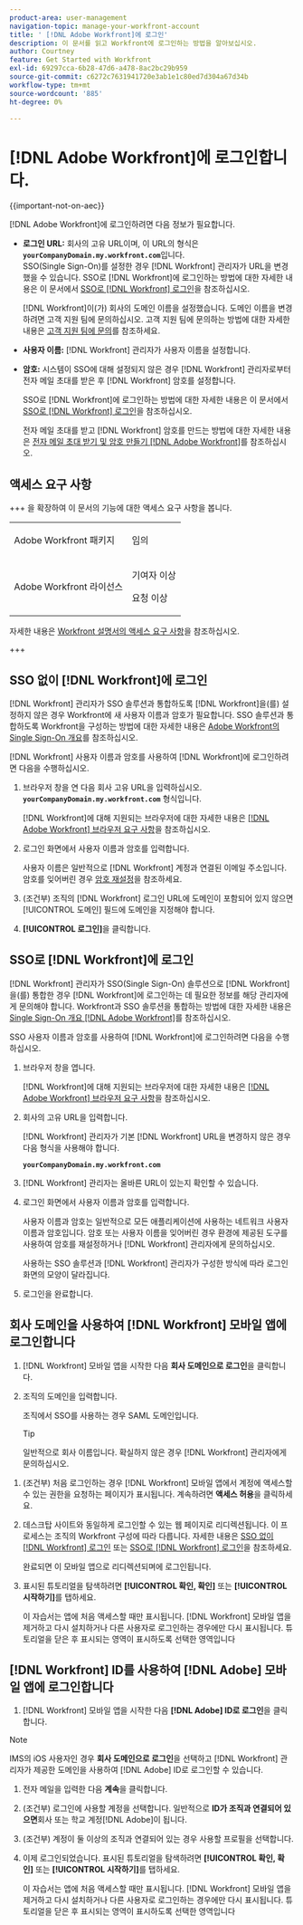 ```yaml
---
product-area: user-management
navigation-topic: manage-your-workfront-account
title: ' [!DNL Adobe Workfront]에 로그인'
description: 이 문서를 읽고 Workfront에 로그인하는 방법을 알아보십시오.
author: Courtney
feature: Get Started with Workfront
exl-id: 69297cca-6b28-47d6-a478-8ac2bc29b959
source-git-commit: c6272c7631941720e3ab1e1c80ed7d304a67d34b
workflow-type: tm+mt
source-wordcount: '885'
ht-degree: 0%

---
```


# [!DNL Adobe Workfront]에 로그인합니다.

<!--Audited: 2024-->

{{important-not-on-aec}}

[!DNL Adobe Workfront]에 로그인하려면 다음 정보가 필요합니다.

* **로그인 URL:** 회사의 고유 URL이며, 이 URL의 형식은 **`yourCompanyDomain.my.workfront.com`**&#x200B;입니다.\
   SSO(Single Sign-On)를 설정한 경우 [!DNL Workfront] 관리자가 URL을 변경했을 수 있습니다. SSO로 [!DNL Workfront]에 로그인하는 방법에 대한 자세한 내용은 이 문서에서 [SSO로  [!DNL Workfront] 로그인](#log-in-to-workfront-with-sso)을 참조하십시오.

  [!DNL Workfront]이(가) 회사의 도메인 이름을 설정했습니다. 도메인 이름을 변경하려면 고객 지원 팀에 문의하십시오. 고객 지원 팀에 문의하는 방법에 대한 자세한 내용은 [고객 지원 팀에 문의](../../../workfront-basics/tips-tricks-and-troubleshooting/contact-customer-support.md)를 참조하세요.

* **사용자 이름:** [!DNL Workfront] 관리자가 사용자 이름을 설정합니다.
* **암호:** 시스템이 SSO에 대해 설정되지 않은 경우 [!DNL Workfront] 관리자로부터 전자 메일 초대를 받은 후 [!DNL Workfront] 암호를 설정합니다.

  SSO로 [!DNL Workfront]에 로그인하는 방법에 대한 자세한 내용은 이 문서에서 [SSO로  [!DNL Workfront] 로그인](#log-in-to-workfront-with-sso)을 참조하십시오.

  전자 메일 초대를 받고 [!DNL Workfront] 암호를 만드는 방법에 대한 자세한 내용은 [전자 메일 초대 받기 및 암호 만들기 [!DNL Adobe Workfront]](../../../workfront-basics/manage-your-account-and-profile/managing-your-workfront-account/receive-email-invitations.md)를 참조하십시오.

## 액세스 요구 사항

+++ 을 확장하여 이 문서의 기능에 대한 액세스 요구 사항을 봅니다.

<table style="table-layout:auto"> 
 <col> 
 </col>
 <tbody> 
  <tr> 
   <td>Adobe Workfront 패키지</td> 
   <td> <p>임의</p> </td> 
  </tr> 
  <tr> 
   <td>Adobe Workfront 라이선스</td> 
   <td> 
   <p>기여자 이상</p>
   <p>요청 이상</p> </td> 
  </tr> 
 </tbody> 
</table>

자세한 내용은 [Workfront 설명서의 액세스 요구 사항](/help/quicksilver/administration-and-setup/add-users/access-levels-and-object-permissions/access-level-requirements-in-documentation.md)을 참조하십시오.

+++

## SSO 없이 [!DNL Workfront]에 로그인

[!DNL Workfront] 관리자가 SSO 솔루션과 통합하도록 [!DNL Workfront]을(를) 설정하지 않은 경우 Workfront에 새 사용자 이름과 암호가 필요합니다. SSO 솔루션과 통합하도록 Workfront을 구성하는 방법에 대한 자세한 내용은 [Adobe Workfront의 Single Sign-On 개요](../../../administration-and-setup/add-users/single-sign-on/sso-in-workfront.md)를 참조하십시오.

[!DNL Workfront] 사용자 이름과 암호를 사용하여 [!DNL Workfront]에 로그인하려면 다음을 수행하십시오.

1. 브라우저 창을 연 다음 회사 고유 URL을 입력하십시오. **`yourCompanyDomain.my.workfront.com`** 형식입니다.

   [!DNL Workfront]에 대해 지원되는 브라우저에 대한 자세한 내용은 [[!DNL Adobe Workfront] 브라우저 요구 사항](../../../workfront-basics/workfront-browser-requirements.md)을 참조하십시오.

1. 로그인 화면에서 사용자 이름과 암호를 입력합니다.

   사용자 이름은 일반적으로 [!DNL Workfront] 계정과 연결된 이메일 주소입니다. 암호를 잊어버린 경우 [암호 재설정](../../../workfront-basics/manage-your-account-and-profile/managing-your-workfront-account/reset-your-password.md)을 참조하세요.

1. (조건부) 조직의 [!DNL Workfront] 로그인 URL에 도메인이 포함되어 있지 않으면 [!UICONTROL 도메인] 필드에 도메인을 지정해야 합니다.
1. **[!UICONTROL 로그인]**&#x200B;을 클릭합니다.

## SSO로 [!DNL Workfront]에 로그인

[!DNL Workfront] 관리자가 SSO(Single Sign-On) 솔루션으로 [!DNL Workfront]을(를) 통합한 경우 [!DNL Workfront]에 로그인하는 데 필요한 정보를 해당 관리자에게 문의해야 합니다. Workfront과 SSO 솔루션을 통합하는 방법에 대한 자세한 내용은 [Single Sign-On 개요 [!DNL Adobe Workfront]](../../../administration-and-setup/add-users/single-sign-on/sso-in-workfront.md)를 참조하십시오.

SSO 사용자 이름과 암호를 사용하여 [!DNL Workfront]에 로그인하려면 다음을 수행하십시오.

1. 브라우저 창을 엽니다.

   [!DNL Workfront]에 대해 지원되는 브라우저에 대한 자세한 내용은 [[!DNL Adobe Workfront] 브라우저 요구 사항](../../../workfront-basics/workfront-browser-requirements.md)을 참조하십시오.

1. 회사의 고유 URL을 입력합니다.

   [!DNL Workfront] 관리자가 기본 [!DNL Workfront] URL을 변경하지 않은 경우 다음 형식을 사용해야 합니다.

   **`yourCompanyDomain.my.workfront.com`**

1. [!DNL Workfront] 관리자는 올바른 URL이 있는지 확인할 수 있습니다.
1. 로그인 화면에서 사용자 이름과 암호를 입력합니다.

   사용자 이름과 암호는 일반적으로 모든 애플리케이션에 사용하는 네트워크 사용자 이름과 암호입니다. 암호 또는 사용자 이름을 잊어버린 경우 환경에 제공된 도구를 사용하여 암호를 재설정하거나 [!DNL Workfront] 관리자에게 문의하십시오.

   사용하는 SSO 솔루션과 [!DNL Workfront] 관리자가 구성한 방식에 따라 로그인 화면의 모양이 달라집니다.

1. 로그인을 완료합니다.

## 회사 도메인을 사용하여 [!DNL Workfront] 모바일 앱에 로그인합니다

1. [!DNL Workfront] 모바일 앱을 시작한 다음 **회사 도메인으로 로그인**&#x200B;을 클릭합니다.

1. 조직의 도메인을 입력합니다.

   조직에서 SSO를 사용하는 경우 SAML 도메인입니다.

   >[!TIP]
   >
   >일반적으로 회사 이름입니다. 확실하지 않은 경우 [!DNL Workfront] 관리자에게 문의하십시오.

<!--1. Specify the [!DNL Workfront] URL for your company or the link to your SAML authentication portal.

   The [!DNL Workfront] URL should display in the following format:
   **`yourDomain.my.workfront.com`**

   For example:

   **`swains.my.workfront.com`**

1. If you are logging in with you SAML credentials, follow the login steps from your SAML authentication portal.

   Your [!DNL Workfront] administrator must enable SAML 2.0 authentication with the [!DNL Workfront] web application in order to log in with your SAML credentials. For information about how to enable SAML 2.0, see the section [Configure [!DNL Adobe Workfront] with SAML 2.0](../../../administration-and-setup/add-users/single-sign-on/configure-workfront-saml-2.md#saml-with-workfront-web-app) in the article [Configure [!DNL Adobe Workfront] with SAML 2.0](../../../administration-and-setup/add-users/single-sign-on/configure-workfront-saml-2.md). If you cannot log in as described in this section, contact your Workfront administrator.

1. Tap **[!UICONTROL Continue in browser]**.
1. Specify the **[!UICONTROL Username]** of your [!DNL Workfront] account or SAML user.
1. Specify the **[!UICONTROL Password]** for your [!DNL Workfront] account or SAML user.-->

1. (조건부) 처음 로그인하는 경우 [!DNL Workfront] 모바일 앱에서 계정에 액세스할 수 있는 권한을 요청하는 페이지가 표시됩니다. 계속하려면 **액세스 허용**&#x200B;을 클릭하세요.

1. 데스크탑 사이트와 동일하게 로그인할 수 있는 웹 페이지로 리디렉션됩니다. 이 프로세스는 조직의 Workfront 구성에 따라 다릅니다. 자세한 내용은 [SSO 없이  [!DNL Workfront] 로그인](#log-in-to-workfront-without-sso) 또는 [SSO로  [!DNL Workfront] 로그인](#log-in-to-workfront-with-sso)을 참조하세요.

   완료되면 이 모바일 앱으로 리디렉션되며에 로그인됩니다.

1. 표시된 튜토리얼을 탐색하려면 **[!UICONTROL 확인, 확인]** 또는 **[!UICONTROL 시작하기]**&#x200B;를 탭하세요.

   이 자습서는 앱에 처음 액세스할 때만 표시됩니다. [!DNL Workfront] 모바일 앱을 제거하고 다시 설치하거나 다른 사용자로 로그인하는 경우에만 다시 표시됩니다. 튜토리얼을 닫은 후 표시되는 영역이 표시하도록 선택한 영역입니다

## [!DNL Workfront] ID를 사용하여 [!DNL Adobe] 모바일 앱에 로그인합니다

1. [!DNL Workfront] 모바일 앱을 시작한 다음 **[!DNL Adobe] ID로 로그인**&#x200B;을 클릭합니다.

>[!NOTE]
>
>IMS의 iOS 사용자인 경우 **회사 도메인으로 로그인**&#x200B;을 선택하고 [!DNL Workfront] 관리자가 제공한 도메인을 사용하여 [!DNL Adobe] ID로 로그인할 수 있습니다.

1. 전자 메일을 입력한 다음 **계속**&#x200B;을 클릭합니다.

1. (조건부) 로그인에 사용할 계정을 선택합니다. 일반적으로 **ID가 조직과 연결되어 있으면**&#x200B;회사 또는 학교 계정[!DNL Adobe]이 됩니다.

1. (조건부) 계정이 둘 이상의 조직과 연결되어 있는 경우 사용할 프로필을 선택합니다.

1. 이제 로그인되었습니다. 표시된 튜토리얼을 탐색하려면 **[!UICONTROL 확인, 확인]** 또는 **[!UICONTROL 시작하기]**&#x200B;를 탭하세요.

   이 자습서는 앱에 처음 액세스할 때만 표시됩니다. [!DNL Workfront] 모바일 앱을 제거하고 다시 설치하거나 다른 사용자로 로그인하는 경우에만 다시 표시됩니다. 튜토리얼을 닫은 후 표시되는 영역이 표시하도록 선택한 영역입니다

